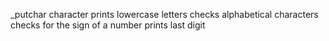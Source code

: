 _putchar character
prints lowercase letters
checks alphabetical characters
checks for the sign of a number
prints last digit
